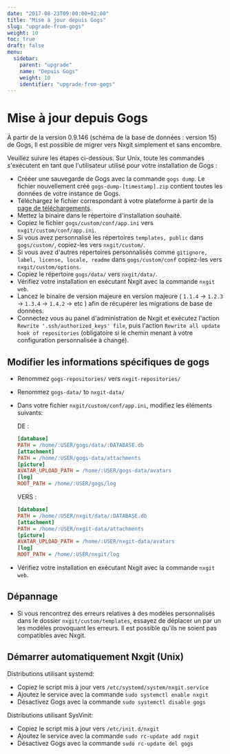 ```yaml
---
date: "2017-08-23T09:00:00+02:00"
title: "Mise à jour depuis Gogs"
slug: "upgrade-from-gogs"
weight: 10
toc: true
draft: false
menu:
  sidebar:
    parent: "upgrade"
    name: "Depuis Gogs"
    weight: 10
    identifier: "upgrade-from-gogs"
---
```


# Mise à jour depuis Gogs

À partir de la version 0.9.146 (schéma de la base de données : version 15) de Gogs, Il est possible de migrer vers Nxgit simplement et sans encombre.

Veuillez suivre les étapes ci-dessous. Sur Unix, toute les commandes s'exécutent en tant que l'utilisateur utilisé pour votre installation de Gogs :

* Crééer une sauvegarde de Gogs avec la commande `gogs dump`. Le fichier nouvellement créé `gogs-dump-[timestamp].zip` contient toutes les données de votre instance de Gogs.
* Téléchargez le fichier correspondant à votre plateforme à partir de la [page de téléchargements](https://dl.nxgit.io/nxgit).
* Mettez la binaire dans le répertoire d'installation souhaité.
* Copiez le fichier `gogs/custom/conf/app.ini` vers `nxgit/custom/conf/app.ini`.
* Si vous avez personnalisé les répertoires `templates, public` dans `gogs/custom/`, copiez-les vers `nxgit/custom/`.
* Si vous avez d'autres répertoires personnalisés comme `gitignore, label, license, locale, readme` dans `gogs/custom/conf` copiez-les vers `nxgit/custom/options`.
* Copiez le répertoire `gogs/data/` vers `nxgit/data/`.
* Vérifiez votre installation en exécutant Nxgit avec la commande `nxgit web`.
* Lancez le binaire de version majeure en version majeure ( `1.1.4` → `1.2.3` → `1.3.4` → `1.4.2` →  etc ) afin de récupérer les migrations de base de données.
* Connectez vous au panel d'administration de Nxgit et exécutez l'action `Rewrite '.ssh/authorized_keys' file`, puis l'action `Rewrite all update hook of repositories` (obligatoire si le chemin menant à votre configuration personnalisée à changé).

## Modifier les informations spécifiques de gogs

* Renommez `gogs-repositories/` vers `nxgit-repositories/`
* Renommez `gogs-data/` to `nxgit-data/`
* Dans votre fichier `nxgit/custom/conf/app.ini`, modifiez les éléments suivants:

  DE :

  ```ini
  [database]
  PATH = /home/:USER/gogs/data/:DATABASE.db
  [attachment]
  PATH = /home/:USER/gogs-data/attachments
  [picture]
  AVATAR_UPLOAD_PATH = /home/:USER/gogs-data/avatars
  [log]
  ROOT_PATH = /home/:USER/gogs/log
  ```

  VERS :

  ```ini
  [database]
  PATH = /home/:USER/nxgit/data/:DATABASE.db
  [attachment]
  PATH = /home/:USER/nxgit-data/attachments
  [picture]
  AVATAR_UPLOAD_PATH = /home/:USER/nxgit-data/avatars
  [log]
  ROOT_PATH = /home/:USER/nxgit/log
  ```

* Vérifiez votre installation en exécutant Nxgit avec la commande `nxgit web`.

## Dépannage

* Si vous rencontrez des erreurs relatives à des modèles personnalisés dans le dossier `nxgit/custom/templates`, essayez de déplacer un par un les modèles provoquant les erreurs. Il est possible qu'ils ne soient pas compatibles avec Nxgit.

## Démarrer automatiquement Nxgit (Unix)

Distributions utilisant systemd:

* Copiez le script mis à jour vers `/etc/systemd/system/nxgit.service`
* Ajoutez le service avec la commande `sudo systemctl enable nxgit`
* Désactivez Gogs avec la commande `sudo systemctl disable gogs`

Distributions utilisant SysVinit:

* Copiez le script mis à jour vers `/etc/init.d/nxgit`
* Ajoutez le service avec la commande `sudo rc-update add nxgit`
* Désactivez Gogs avec la commande `sudo rc-update del gogs`
